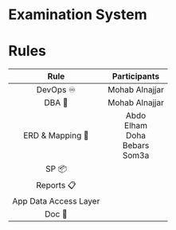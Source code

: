 # Examination System
# Rules
|     Rule      |  Participants  |
|:-------------:|:--------------:|
|  DevOps ♾️   | Mohab Alnajjar |
|    DBA 👤  | Mohab Alnajjar |
| ERD & Mapping 📐 | Abdo <br> Elham <br> Doha <br> Bebars <br> Som3a |
|    SP 📦  |  |
|    Reports 📋  |  |
|    App Data Access Layer  |  |
|   Doc 📄   |  |
